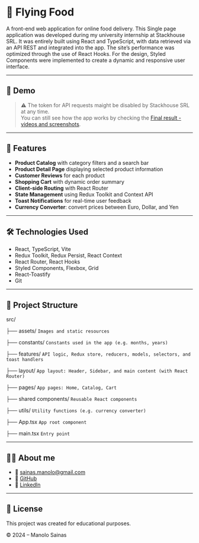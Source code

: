 # 🍔 Flying Food

A front-end web application for online food delivery.
This Single page application was developed during my university internship at Stackhouse SRL. It was entirely built using React and TypeScript, with data retrieved via an API REST and integrated into the app. The site’s performance was optimized through the use of React Hooks. For the design, Styled Components were implemented to create a dynamic and responsive user interface.

------------------------------

## 📸 Demo

> ⚠️ The token for API requests maight be disabled by Stackhouse SRL at any time.  
> You can still see how the app works by checking the [Final result - videos and screenshots](https://github.com/ManoloSainas/FoodApp/tree/main/Final%20result%20-%20videos%20and%20screenshots).

------------------------------

## 🚀 Features

- **Product Catalog** with category filters and a search bar  
- **Product Detail Page** displaying selected product information  
- **Customer Reviews** for each product  
- **Shopping Cart** with dynamic order summary  
- **Client-side Routing** with React Router  
- **State Management** using Redux Toolkit and Context API  
- **Toast Notifications** for real-time user feedback  
- **Currency Converter**: convert prices between Euro, Dollar, and Yen  

------------------------------

## 🛠️ Technologies Used

- React, TypeScript, Vite
- Redux Toolkit, Redux Persist, React Context
- React Router, React Hooks
- Styled Components, Flexbox, Grid
- React-Toastify
- Git

------------------------------

## 📁 Project Structure

src/

├── assets/                 ```Images and static resources``` 

├── constants/              ```Constants used in the app (e.g. months, years)```

├── features/               ```API logic, Redux store, reducers, models, selectors, and toast handlers```

├── layout/                  ```App layout: Header, Sidebar, and main content (with React Router)```

├── pages/                   ```App pages: Home, Catalog, Cart```

├── shared components/       ```Reusable React components```

├── utils/                   ```Utility functions (e.g. currency converter)```

├── App.tsx                  ```App root component``` 

├── main.tsx                 ```Entry point```

------------------------------

## 👨‍🎓 About me
- 📧 [sainas.manolo@gmail.com](mailto:sainas.manolo@gmail.com)  
- 🔗 [GitHub](https://github.com/ManoloSainas)  
- 💼 [LinkedIn](https://www.linkedin.com/in/manolosainas/)

------------------------------

## 📄 License

This project was created for educational purposes.

© 2024 – Manolo Sainas

